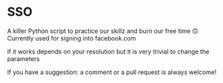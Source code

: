 # SSO

A killer Python script to practice our skillz and burn our free time 🙃
Currently used for signing into facebook.com

If it works depends on your resolution but it is very trivial to change the parameters

If you have a suggestion: a comment or a pull request is always welcome!
